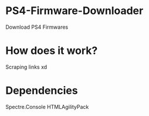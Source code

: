 # PS4-Firmware-Downloader
Download PS4 Firmwares

# How does it work?

Scraping links xd

# Dependencies
Spectre.Console
HTMLAgilityPack
